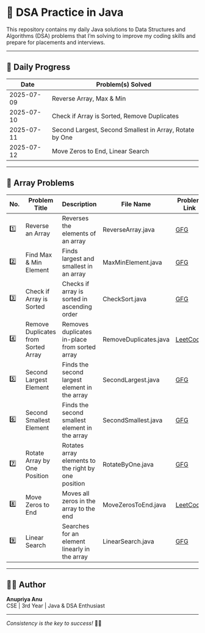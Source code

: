 # 🚀 DSA Practice in Java

This repository contains my daily Java solutions to Data Structures and Algorithms (DSA) problems that I’m solving to improve my coding skills and prepare for placements and interviews.

---

## 📅 Daily Progress

| Date       | Problem(s) Solved                                                             |
|------------|--------------------------------------------------------------------------------|
| 2025-07-09 | Reverse Array, Max & Min                                                       |
| 2025-07-10 | Check if Array is Sorted, Remove Duplicates                                    |
| 2025-07-11 | Second Largest, Second Smallest in Array, Rotate by One                       |
| 2025-07-12 | Move Zeros to End, Linear Search                                               |

---

## 📘 Array Problems

| No. | Problem Title                   | Description                                         | File Name                 | Problem Link |
|-----|----------------------------------|-----------------------------------------------------|----------------------------|--------------|
| 1️⃣ | Reverse an Array                 | Reverses the elements of an array                   | ReverseArray.java          | [GFG](https://www.geeksforgeeks.org/write-a-program-to-reverse-an-array-or-string/) |
| 2️⃣ | Find Max & Min Element           | Finds largest and smallest in an array              | MaxMinElement.java         | [GFG](https://www.geeksforgeeks.org/maximum-and-minimum-in-an-array/) |
| 3️⃣ | Check if Array is Sorted         | Checks if array is sorted in ascending order        | CheckSort.java             | [GFG](https://www.geeksforgeeks.org/check-if-an-array-is-sorted/) |
| 4️⃣ | Remove Duplicates from Sorted Array | Removes duplicates in-place from sorted array    | RemoveDuplicates.java      | [LeetCode](https://leetcode.com/problems/remove-duplicates-from-sorted-array/) |
| 5️⃣ | Second Largest Element           | Finds the second largest element in the array       | SecondLargest.java         | [GFG](https://www.geeksforgeeks.org/find-second-largest-element-array/) |
| 6️⃣ | Second Smallest Element          | Finds the second smallest element in the array      | SecondSmallest.java        | [GFG](https://www.geeksforgeeks.org/find-second-smallest-element-array/) |
| 7️⃣ | Rotate Array by One Position     | Rotates array elements to the right by one position | RotateByOne.java           | [GFG](https://www.geeksforgeeks.org/c-program-cyclically-rotate-array-one/) |
| 8️⃣ | Move Zeros to End                | Moves all zeros in the array to the end             | MoveZerosToEnd.java        | [LeetCode](https://leetcode.com/problems/move-zeroes/) |
| 9️⃣ | Linear Search                    | Searches for an element linearly in the array       | LinearSearch.java          | [GFG](https://www.geeksforgeeks.org/linear-search/) |

---

## 👩‍💻 Author

**Anupriya Anu**  
CSE | 3rd Year | Java & DSA Enthusiast

---

_Consistency is the key to success!_ 🔑✨
